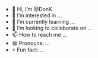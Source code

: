 - 👋 Hi, I’m @DonK
- 👀 I’m interested in ...
- 🌱 I’m currently learning ...
- 💞️ I’m looking to collaborate on ...
- 📫 How to reach me ...
- 😄 Pronouns: ...
- ⚡ Fun fact: ...

<!---
DonK/DonK is a ✨ special ✨ repository because its `README.md` (this file) appears on your GitHub profile.
You can click the Preview link to take a look at your changes.
--->
